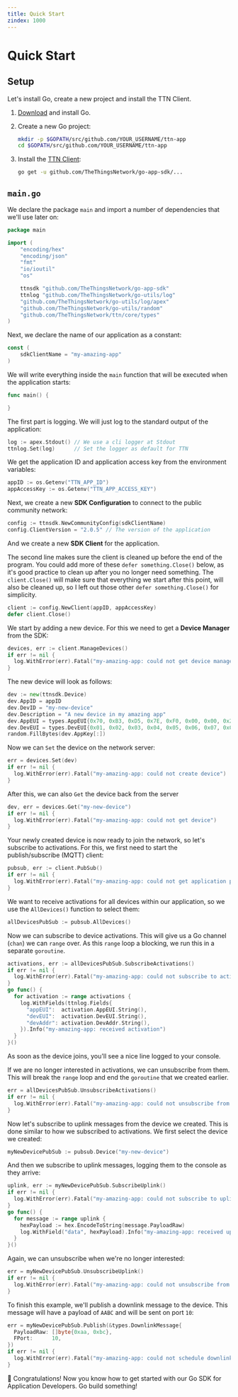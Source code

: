 ```yaml
---
title: Quick Start
zindex: 1000
---
```


# Quick Start

## Setup

Let's install Go, create a new project and install the TTN Client.

1.  [Download](https://golang.org/dl/) and install Go.
2.  Create a new Go project:

    ```bash
    mkdir -p $GOPATH/src/github.com/YOUR_USERNAME/ttn-app
    cd $GOPATH/src/github.com/YOUR_USERNAME/ttn-app
    ```

3.  Install the [TTN Client](https://github.com/TheThingsNetwork/go-app-sdk):

    ```bash
    go get -u github.com/TheThingsNetwork/go-app-sdk/...
    ```

## `main.go`

We declare the package `main` and import a number of dependencies that we'll use later on:

```go
package main

import (
	"encoding/hex"
	"encoding/json"
	"fmt"
	"io/ioutil"
	"os"

	ttnsdk "github.com/TheThingsNetwork/go-app-sdk"
	ttnlog "github.com/TheThingsNetwork/go-utils/log"
	"github.com/TheThingsNetwork/go-utils/log/apex"
	"github.com/TheThingsNetwork/go-utils/random"
	"github.com/TheThingsNetwork/ttn/core/types"
)
```

Next, we declare the name of our application as a constant:

```go
const (
	sdkClientName = "my-amazing-app"
)
```

We will write everything inside the `main` function that will be executed when the application starts:

```go
func main() {

}
```

The first part is logging. We will just log to the standard output of the application:

```go
log := apex.Stdout() // We use a cli logger at Stdout
ttnlog.Set(log)      // Set the logger as default for TTN
```

We get the application ID and application access key from the environment variables:

```go
appID := os.Getenv("TTN_APP_ID")
appAccessKey := os.Getenv("TTN_APP_ACCESS_KEY")
```

Next, we create a new **SDK Configuration** to connect to the public community network:

```go
config := ttnsdk.NewCommunityConfig(sdkClientName)
config.ClientVersion = "2.0.5" // The version of the application
```

And we create a new **SDK Client** for the application. 

The second line makes sure the client is cleaned up before the end of the program. You could add more of these `defer something.Close()` below, as it's good practice to clean up after you no longer need something. The `client.Close()` will make sure that everything we start after this point, will also be cleaned up, so I left out those other `defer something.Close()` for simplicity.

```go
client := config.NewClient(appID, appAccessKey)
defer client.Close()
```

We start by adding a new device. For this we need to get a **Device Manager** from the SDK:

```go
devices, err := client.ManageDevices()
if err != nil {
  log.WithError(err).Fatal("my-amazing-app: could not get device manager")
}
```

The new device will look as follows:

```go
dev := new(ttnsdk.Device)
dev.AppID = appID
dev.DevID = "my-new-device"
dev.Description = "A new device in my amazing app"
dev.AppEUI = types.AppEUI{0x70, 0xB3, 0xD5, 0x7E, 0xF0, 0x00, 0x00, 0x24} // Use the real AppEUI here
dev.DevEUI = types.DevEUI{0x01, 0x02, 0x03, 0x04, 0x05, 0x06, 0x07, 0x08} // Use the real DevEUI here
random.FillBytes(dev.AppKey[:])                                           // Generate a random AppKey
```

Now we can `Set` the device on the network server:

```go
err = devices.Set(dev)
if err != nil {
  log.WithError(err).Fatal("my-amazing-app: could not create device")
}
```

After this, we can also `Get` the device back from the server

```go
dev, err = devices.Get("my-new-device")
if err != nil {
  log.WithError(err).Fatal("my-amazing-app: could not get device")
}
```

Your newly created device is now ready to join the network, so let's subscribe to activations. For this, we first need to start the publish/subscribe (MQTT) client:

```go
pubsub, err := client.PubSub()
if err != nil {
  log.WithError(err).Fatal("my-amazing-app: could not get application pub/sub")
}
```

We want to receive activations for all devices within our application, so we use the `AllDevices()` function to select them:

```go
allDevicesPubSub := pubsub.AllDevices()
```

Now we can subscribe to device activations. This will give us a Go channel (`chan`) we can `range` over. As this `range` loop a blocking, we run this in a separate `goroutine`.

```go
activations, err := allDevicesPubSub.SubscribeActivations()
if err != nil {
  log.WithError(err).Fatal("my-amazing-app: could not subscribe to activations")
}
go func() {
  for activation := range activations {
    log.WithFields(ttnlog.Fields{
      "appEUI":  activation.AppEUI.String(),
      "devEUI":  activation.DevEUI.String(),
      "devAddr": activation.DevAddr.String(),
    }).Info("my-amazing-app: received activation")
  }
}()
```

As soon as the device joins, you'll see a nice line logged to your console.

If we are no longer interested in activations, we can unsubscribe from them. This will break the `range` loop and end the `goroutine` that we created earlier.

```go
err = allDevicesPubSub.UnsubscribeActivations()
if err != nil {
  log.WithError(err).Fatal("my-amazing-app: could not unsubscribe from activations")
}
```

Now let's subscribe to uplink messages from the device we created. This is done similar to how we subscribed to activations. We first select the device we created:

```go
myNewDevicePubSub := pubsub.Device("my-new-device")
```

And then we subscribe to uplink messages, logging them to the console as they arrive:

```go
uplink, err := myNewDevicePubSub.SubscribeUplink()
if err != nil {
  log.WithError(err).Fatal("my-amazing-app: could not subscribe to uplink messages")
}
go func() {
  for message := range uplink {
    hexPayload := hex.EncodeToString(message.PayloadRaw)
    log.WithField("data", hexPayload).Info("my-amazing-app: received uplink")
  }
}()
```

Again, we can unsubscribe when we're no longer interested:

```go
err = myNewDevicePubSub.UnsubscribeUplink()
if err != nil {
  log.WithError(err).Fatal("my-amazing-app: could not unsubscribe from uplink")
}
```

To finish this example, we'll publish a downlink message to the device. This message will have a payload of `AABC` and will be sent on port `10`:

```go
err = myNewDevicePubSub.Publish(&types.DownlinkMessage{
  PayloadRaw: []byte{0xaa, 0xbc},
  FPort:      10,
})
if err != nil {
  log.WithError(err).Fatal("my-amazing-app: could not schedule downlink message")
}
```

🎉 Congratulations! Now you know how to get started with our Go SDK for Application Developers. Go build something!
